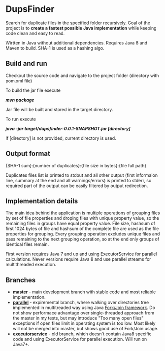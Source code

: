 DupsFinder
==========

Search for duplicate files in the specified folder recursively. Goal of the project is to **create a fastest possible Java implementation** while keeping code clean and easy to read. 

Wirtten in Java without additional dependencies. Requires Java 8 and Maven to build. SHA-1 is used as a hashing algo.

Build and run
-------------

Checkout the source code and navigate to the project folder (directory with pom.xml file)

To build the jar file execute

***mvn package***

Jar file will be built and stored in the target directory.

To run execute

***java -jar target/dupsfinder-0.0.1-SNAPSHOT.jar [directory]***

If [directory] is not provided, current directory is used.

Output format
-------------

{SHA-1 sum}:{number of duplicates}:{file size in bytes}:{file full path}

Duplicates files list is printed to stdout and all other output (first informaion line, summary at the end and all warnings/errors) is printed to stderr, so required part of the output can be easily filtered by output redirection.

Implementation details
----------------------

The main idea behind the application is multiple operations of grouping files by set of file properties and droping files with unique property value, so the remaining files in groups have equal property value. File size, hashsum of first 1024 bytes of file and hashsum of the complete file are used as the file properties for grouping. Every grouping operation excludes unique files and pass remaining to the next grouping operation, so at the end only groups of identical files remain.

First version requires Java 7 and up and using ExecutorService for parallel calculations. Never versions require Java 8 and use parallel streams for multithreaded execution.

Branches
--------
* [**master**](https://github.com/ava1ar/DupsFinder/tree/master) - main development branch with stable code and most reliable implementation.
* [**parallel**](https://github.com/ava1ar/DupsFinder/tree/parallel) - expiremental branch, where walking over directories tree implemented in multitreaded way using Java [Fork/Join framework](http://docs.oracle.com/javase/tutorial/essential/concurrency/forkjoin.html). Do not show performace advantage over single-threaded approach from the master in my tests, but may introduce "Too many open files" exceptions if open files limit in operating system is too low. Most likely will not be merged into master, but shows good use of Fork/Join usage.
* [**executorservice**](https://github.com/ava1ar/DupsFinder/tree/executorservice) - old branch, which doesn't contain Java8 specific code and using ExecutorService for parallel execution. Will run on Java7+.
